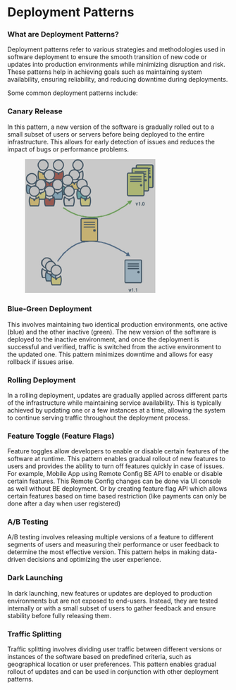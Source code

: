 # Deployment Patterns

### What are Deployment Patterns?

Deployment patterns refer to various strategies and methodologies used in software deployment to ensure the smooth transition of new code or updates into production environments while minimizing disruption and risk. These patterns help in achieving goals such as maintaining system availability, ensuring reliability, and reducing downtime during deployments.

Some common deployment patterns include:

### **Canary Release**

In this pattern, a new version of the software is gradually rolled out to a small subset of users or servers before being deployed to the entire infrastructure. This allows for early detection of issues and reduces the impact of bugs or performance problems.

<figure><img src="../../.gitbook/assets/image (282).png" alt="" width="296"><figcaption></figcaption></figure>

### **Blue-Green Deployment**

This involves maintaining two identical production environments, one active (blue) and the other inactive (green). The new version of the software is deployed to the inactive environment, and once the deployment is successful and verified, traffic is switched from the active environment to the updated one. This pattern minimizes downtime and allows for easy rollback if issues arise.

### **Rolling Deployment**

In a rolling deployment, updates are gradually applied across different parts of the infrastructure while maintaining service availability. This is typically achieved by updating one or a few instances at a time, allowing the system to continue serving traffic throughout the deployment process.

### **Feature Toggle (Feature Flags)**

Feature toggles allow developers to enable or disable certain features of the software at runtime. This pattern enables gradual rollout of new features to users and provides the ability to turn off features quickly in case of issues. For example, Mobile App using Remote Config BE API to enable or disable certain features. This Remote Config changes can be done via UI console as well without BE deployment. Or by creating feature flag API which allows certain features based on time based restriction (like payments can only be done after a day when user registered)

### **A/B Testing**

A/B testing involves releasing multiple versions of a feature to different segments of users and measuring their performance or user feedback to determine the most effective version. This pattern helps in making data-driven decisions and optimizing the user experience.

### **Dark Launching**

In dark launching, new features or updates are deployed to production environments but are not exposed to end-users. Instead, they are tested internally or with a small subset of users to gather feedback and ensure stability before fully releasing them.

### **Traffic Splitting**

Traffic splitting involves dividing user traffic between different versions or instances of the software based on predefined criteria, such as geographical location or user preferences. This pattern enables gradual rollout of updates and can be used in conjunction with other deployment patterns.
